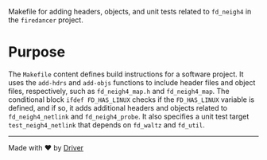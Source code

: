 <!--------------------------------------------------------------------------------->
<!-- IMPORTANT: This file is auto-generated by Driver (https://driver.ai). -------->
<!-- Manual edits may be overwritten on future commits. --------------------------->
<!--------------------------------------------------------------------------------->

Makefile for adding headers, objects, and unit tests related to `fd_neigh4` in the `firedancer` project.

# Purpose
The `Makefile` content defines build instructions for a software project. It uses the `add-hdrs` and `add-objs` functions to include header files and object files, respectively, such as `fd_neigh4_map.h` and `fd_neigh4_map`. The conditional block `ifdef FD_HAS_LINUX` checks if the `FD_HAS_LINUX` variable is defined, and if so, it adds additional headers and objects related to `fd_neigh4_netlink` and `fd_neigh4_probe`. It also specifies a unit test target `test_neigh4_netlink` that depends on `fd_waltz` and `fd_util`.

---
Made with ❤️ by [Driver](https://www.driver.ai/)